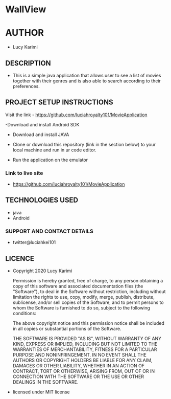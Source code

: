 # WallView

# AUTHOR
* Lucy Karimi

## DESCRIPTION
* This is a simple java application that allows user to see a list of movies together with their genres and is also able to search according to their preferences.


## PROJECT SETUP INSTRUCTIONS
Visit the link - https://github.com/luciahroyalty101/MovieApplication

-Download and install Android SDK

- Download and install JAVA

- Clone or download this repository (link in the section below) to your local machine and run in ur code editor.

- Run the application on the emulator

### Link to live site
* https://github.com/luciahroyalty101/MovieApplication

## TECHNOLOGIES USED
* java
* Android


### SUPPORT AND CONTACT DETAILS
* twitter@luciahkei101

## LICENCE
* Copyright 2020 Lucy Karimi

  Permission is hereby granted, free of charge, to any person obtaining a copy of this software and associated documentation files (the "Software"), to deal in the Software without restriction, including without limitation the rights to use, copy, modify, merge, publish, distribute, sublicense, and/or sell copies of the Software, and to permit persons to whom the Software is furnished to do so, subject to the following conditions:

  The above copyright notice and this permission notice shall be included in all copies or substantial portions of the Software.

  THE SOFTWARE IS PROVIDED "AS IS", WITHOUT WARRANTY OF ANY KIND, EXPRESS OR IMPLIED, INCLUDING BUT NOT LIMITED TO THE WARRANTIES OF MERCHANTABILITY, FITNESS FOR A PARTICULAR PURPOSE AND NONINFRINGEMENT. IN NO EVENT SHALL THE AUTHORS OR COPYRIGHT HOLDERS BE LIABLE FOR ANY CLAIM, DAMAGES OR OTHER LIABILITY, WHETHER IN AN ACTION OF CONTRACT, TORT OR OTHERWISE, ARISING FROM, OUT OF OR IN CONNECTION WITH THE SOFTWARE OR THE USE OR OTHER DEALINGS IN THE SOFTWARE.

* licensed under MIT license